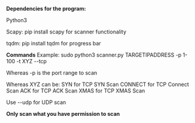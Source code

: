 **Dependencies for the program:**

Python3 

Scapy: pip install scapy for scanner functionality 

tqdm: pip install tqdm for progress bar

**Commands** 
Example: sudo python3 scanner.py TARGETIPADDRESS -p 1-100 -t XYZ --tcp

Whereas -p is the port range to scan

Whereas XYZ can be: SYN for TCP SYN Scan CONNECT for TCP Connect Scan ACK for TCP ACK Scan XMAS for TCP XMAS Scan

Use --udp for UDP scan

**Only scan what you have permission to scan**
